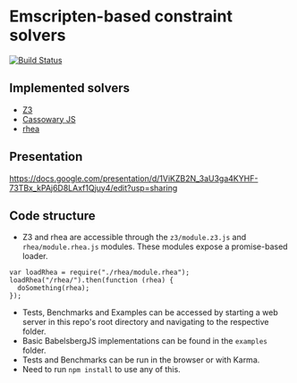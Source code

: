 # Emscripten-based constraint solvers
[![Build Status](https://travis-ci.org/normanrz/emscripten-constraints.svg?branch=master)](https://travis-ci.org/normanrz/emscripten-constraints)

## Implemented solvers
* [Z3](https://github.com/Z3Prover/z3)
* [Cassowary JS](https://github.com/slightlyoff/cassowary.js/)
* [rhea](https://github.com/Nocte-/rhea)

## Presentation
https://docs.google.com/presentation/d/1ViKZB2N_3aU3ga4KYHF-73TBx_kPAj6D8LAxf1Qjuy4/edit?usp=sharing

## Code structure
* Z3 and rhea are accessible through the `z3/module.z3.js` and `rhea/module.rhea.js` modules. These modules expose a promise-based loader.

```
var loadRhea = require("./rhea/module.rhea");
loadRhea("/rhea/").then(function (rhea) {
  doSomething(rhea);
});
```

* Tests, Benchmarks and Examples can be accessed by starting a web server in this repo's root directory and navigating to the respective folder.
* Basic BabelsbergJS implementations can be found in the `examples` folder.
* Tests and Benchmarks can be run in the browser or with Karma.
* Need to run `npm install` to use any of this.
